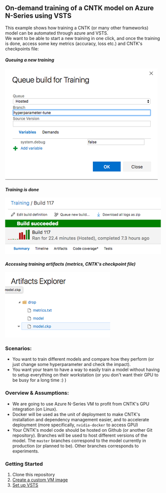 ## On-demand training of a CNTK model on Azure N-Series using VSTS

This example shows how training a CNTK (or many other frameworks) model can be automated through azure and VSTS.  
We want to be able to start a new training in one click, and once the training is done, access some key metrics (accuracy, loss etc.) and CNTK's checkpoints file:

#### *Queuing a new training*  
![](/doc/images/01.png)  

#### *Training is done*  
![](/doc/images/02.png)  

#### *Accessing training artifacts (metrics, CNTK's checkpoint file)*  
![](/doc/images/03.png)  

### Scenarios:
* You want to train different models and compare how they perform (or just change some hyperparameter and check the impact).
* You want your team to have a way to easily train a model without having to setup everything on their workstation (or you don't want their GPU to be busy for a long time :) )

### Overview & Assumptions:
* We are going to use Azure N-Series VM to profit from CNTK's GPU integration (on Linux).
* Docker will be used as the unit of deployment to make CNTK's installation and dependency management easier, and to accelerate deployment (more specifically, `nvidia-docker` to access GPU)
* Your CNTK's model code should be hosted on Github (or another Git repository). Branches will be used to host different versions of the model. The `master` branches correspond to the model currently in production (or planned to be). Other branches corresponds to experiments.

### Getting Started

1. Clone this repository
1. [Create a custom VM image](/doc/custom-image.md)
1. [Set up VSTS](/doc/vsts.md)




